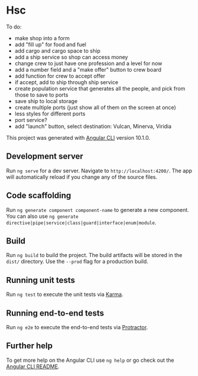 # Hsc

To do:
- make shop into a form
- add "fill up" for food and fuel
- add cargo and cargo space to ship
- add a ship service so shop can access money
- change crew to just have one profession and a level for now
- add a number field and a "make offer" button to crew board
- add function for crew to accept offer
- if accept, add to ship through ship service
- create population service that generates all the people, and pick from those to save to ports
- save ship to local storage
- create multiple ports (just show all of them on the screen at once)
- less styles for different ports
- port service?
- add "launch" button, select destination: Vulcan, Minerva, Viridia






This project was generated with [Angular CLI](https://github.com/angular/angular-cli) version 10.1.0.

## Development server

Run `ng serve` for a dev server. Navigate to `http://localhost:4200/`. The app will automatically reload if you change any of the source files.

## Code scaffolding

Run `ng generate component component-name` to generate a new component. You can also use `ng generate directive|pipe|service|class|guard|interface|enum|module`.

## Build

Run `ng build` to build the project. The build artifacts will be stored in the `dist/` directory. Use the `--prod` flag for a production build.

## Running unit tests

Run `ng test` to execute the unit tests via [Karma](https://karma-runner.github.io).

## Running end-to-end tests

Run `ng e2e` to execute the end-to-end tests via [Protractor](http://www.protractortest.org/).

## Further help

To get more help on the Angular CLI use `ng help` or go check out the [Angular CLI README](https://github.com/angular/angular-cli/blob/master/README.md).
